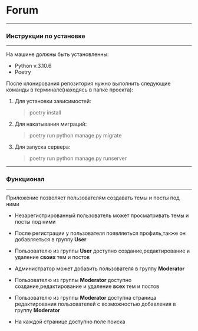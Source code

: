 # Forum
---
### Инструкции по установке
---
На машине должны быть установленны:
* Python v.3.10.6
* Poetry


После клонирования репозитория нужно выполнить следующие команды в терминале(находясь в папке проекта):

1. Для установки зависимостей:
  
    >  poetry install
    
2. Для накатывания миграций:  
  
    > poetry run python manage.py migrate
    
3. Для запуска сервера:  
  
    > poetry run python manage.py runserver
  
---
### Функционал
---
Приложение позволяет пользователям создавать темы и посты под ними

* Незарегистрированный пользователь может просматривать темы и посты под ними

* После регистрации у пользователя появляеться профиль,также он добавляеться в группу **User** 

* Пользователю из группы **User** доступно создание,редактирование и удаление **своих** тем и постов

* Администратор может добавить пользователя в группу **Moderator**

* Пользователю из группы **Moderator** доступно создание,редактирование и удаление **всех** тем и постов

* Пользователю из группы **Moderator** доступна страница редактирования пользователей с возможностью добавления в группу **Moderator**

* На каждой странице доступно поле поиска  
  
